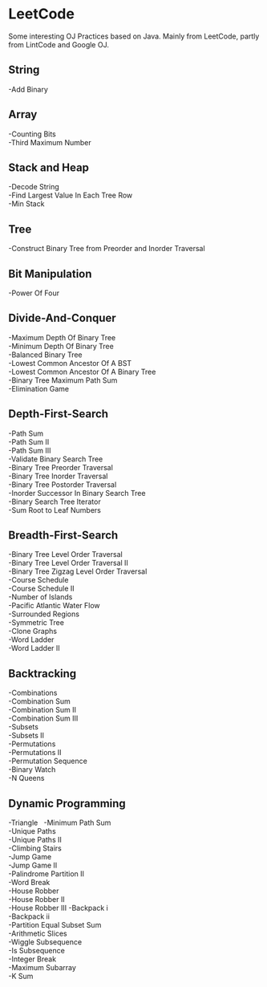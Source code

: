 # LeetCode
Some interesting OJ Practices based on Java. Mainly from LeetCode, partly from LintCode and Google OJ.

## String
 -Add Binary  

## Array
 -Counting Bits  
 -Third Maximum Number  


## Stack and Heap
 -Decode String  
 -Find Largest Value In Each Tree Row  
 -Min Stack  
 

## Tree  
 -Construct Binary Tree from Preorder and Inorder Traversal  
 

## Bit Manipulation  
 -Power Of Four  
 

## Divide-And-Conquer
 -Maximum Depth Of Binary Tree  
 -Minimum Depth Of Binary Tree  
 -Balanced Binary Tree  
 -Lowest Common Ancestor Of A BST   
 -Lowest Common Ancestor Of A Binary Tree   
 -Binary Tree Maximum Path Sum   
 -Elimination Game  
 


## Depth-First-Search
 -Path Sum  
 -Path Sum II  
 -Path Sum III  
 -Validate Binary Search Tree  
 -Binary Tree Preorder Traversal  
 -Binary Tree Inorder Traversal  
 -Binary Tree Postorder Traversal  
 -Inorder Successor In Binary Search Tree  
 -Binary Search Tree Iterator  
 -Sum Root to Leaf Numbers  
 


## Breadth-First-Search
 -Binary Tree Level Order Traversal  
 -Binary Tree Level Order Traversal II  
 -Binary Tree Zigzag Level Order Traversal  
 -Course Schedule  
 -Course Schedule II  
 -Number of Islands  
 -Pacific Atlantic Water Flow  
 -Surrounded Regions  
 -Symmetric Tree  
 -Clone Graphs  
 -Word Ladder  
 -Word Ladder II  
 


## Backtracking 
 -Combinations  
 -Combination Sum  
 -Combination Sum II  
 -Combination Sum III  
 -Subsets  
 -Subsets II  
 -Permutations  
 -Permutations II  
 -Permutation Sequence  
 -Binary Watch  
 -N Queens  


## Dynamic Programming  
 -Triangle  
 -Minimum Path Sum  
 -Unique Paths  
 -Unique Paths II  
 -Climbing Stairs  
 -Jump Game  
 -Jump Game II  
 -Palindrome Partition II   
 -Word Break   
 -House Robber  
 -House Robber II  
 -House Robber III
 -Backpack i  
 -Backpack ii  
 -Partition Equal Subset Sum  
 -Arithmetic Slices  
 -Wiggle Subsequence  
 -Is Subsequence  
 -Integer Break  
 -Maximum Subarray  
 -K Sum  
 
